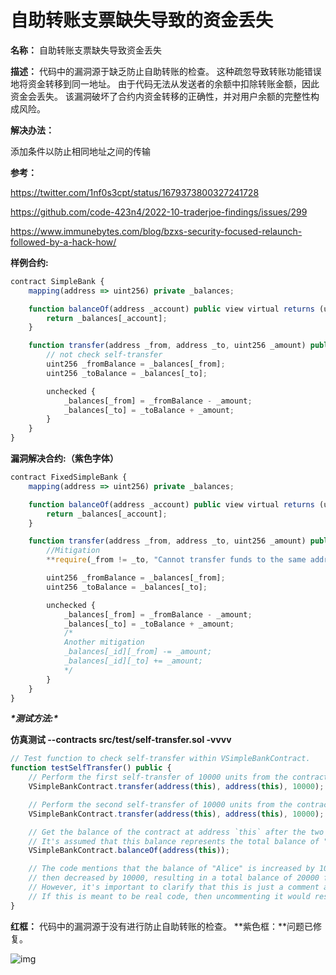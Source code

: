 # 自助转账支票缺失导致的资金丢失

**名称：** 自助转账支票缺失导致资金丢失

**描述：** 代码中的漏洞源于缺乏防止自助转账的检查。 这种疏忽导致转账功能错误地将资金转移到同一地址。 由于代码无法从发送者的余额中扣除转账金额，因此资金会丢失。 该漏洞破坏了合约内资金转移的正确性，并对用户余额的完整性构成风险。

**解决办法：**

添加条件以防止相同地址之间的传输

**参考：**

https://twitter.com/1nf0s3cpt/status/1679373800327241728

https://github.com/code-423n4/2022-10-traderjoe-findings/issues/299

https://www.immunebytes.com/blog/bzxs-security-focused-relaunch-followed-by-a-hack-how/

**样例合约:**

```jsx
contract SimpleBank {
    mapping(address => uint256) private _balances;

    function balanceOf(address _account) public view virtual returns (uint256) {
        return _balances[_account];
    }

    function transfer(address _from, address _to, uint256 _amount) public {
        // not check self-transfer
        uint256 _fromBalance = _balances[_from];
        uint256 _toBalance = _balances[_to];

        unchecked {
            _balances[_from] = _fromBalance - _amount;
            _balances[_to] = _toBalance + _amount;
        }
    }
}
```

**漏洞解决合约:（紫色字体）**

```jsx
contract FixedSimpleBank {
    mapping(address => uint256) private _balances;

    function balanceOf(address _account) public view virtual returns (uint256) {
        return _balances[_account];
    }

    function transfer(address _from, address _to, uint256 _amount) public {
        //Mitigation
        **require(_from != _to, "Cannot transfer funds to the same address.");**

        uint256 _fromBalance = _balances[_from];
        uint256 _toBalance = _balances[_to];

        unchecked {
            _balances[_from] = _fromBalance - _amount;
            _balances[_to] = _toBalance + _amount;
            /*
            Another mitigation
            _balances[_id][_from] -= _amount;
            _balances[_id][_to] += _amount;
            */
        }
    }
}
```

***\*测试方法:\****

**仿真测试 --contracts src/test/self-transfer.sol -vvvv**

```jsx
// Test function to check self-transfer within VSimpleBankContract.
function testSelfTransfer() public {
    // Perform the first self-transfer of 10000 units from the contract to itself.
    VSimpleBankContract.transfer(address(this), address(this), 10000);

    // Perform the second self-transfer of 10000 units from the contract to itself.
    VSimpleBankContract.transfer(address(this), address(this), 10000);

    // Get the balance of the contract at address `this` after the two transfers.
    // It's assumed that this balance represents the total balance of "Alice."
    VSimpleBankContract.balanceOf(address(this));

    // The code mentions that the balance of "Alice" is increased by 10000,
    // then decreased by 10000, resulting in a total balance of 20000 for "Alice."
    // However, it's important to clarify that this is just a comment and not actual code execution.
    // If this is meant to be real code, then uncommenting it would result in the calculations.
}
```

**红框：** 代码中的漏洞源于没有进行防止自助转账的检查。 **紫色框：**问题已修复。

![img](https://web3sec.notion.site/image/https%3A%2F%2Fs3-us-west-2.amazonaws.com%2Fsecure.notion-static.com%2Fc5af0213-401d-43e9-aa06-fc457ac0dc40%2FUntitled.png?table=block&id=08376c60-c818-47ca-9da1-fcfafdb5f707&spaceId=369b5001-5511-4fe6-a099-48af1d841f20&width=2000&userId=&cache=v2)
